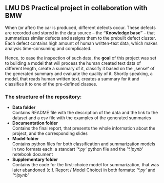 ## LMU DS Practical project in collaboration with BMW

When (or after) the car is produced, different defects occur. These defects are recorded and stored in the data source – the **“Knowledge base”** – that summarizes similar defects and assigns them to the prebuilt defect cluster. Each defect contains high amount of human written-text data, which makes analysis time-consuming and complicated. 

Hence, to ease the inspection of such data, the **goal** of this project was set to building a model that will process the human created text data of different length, create a summary of it, classify it based on the „sense“ of the generated summary and evaluate the quality of it. Shortly speaking, a model, that reads human written text, creates a summary for it and classifies it to one of the pre-defined classes.


### The structure of the repository:
* **Data folder** \
Contains README file with the description of the data and the link to the dataset and a csv file with the examples of the generated summaries
* **Documentation folder** \
Contains the final report, that presents the whole information about the project, and the corresponding slides
* **Model folder** \
Contains python files for both classification and summarization models in two formats each: a standart *'\*\.py'* python file and the *'\*\.ipynb'* notebook document
* **Supplementary folder** \
Contains the code for the first-choice model for summarization, that was later abandoned (c.f. Report / Model Choice) in both formats: *'\*\.py'* and *'\*\.ipynb'*
